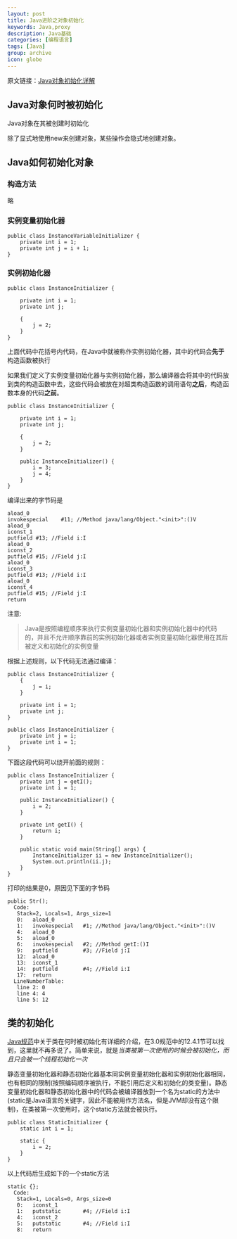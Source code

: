 ```yaml
---
layout: post
title: Java进阶之对象初始化
keywords: Java,proxy
description: Java基础
categories: [编程语言]
tags: [Java]
group: archive
icon: globe
---
```

原文链接：[Java对象初始化详解](http://blog.jobbole.com/23939/)

## Java对象何时被初始化
Java对象在其被创建时初始化

除了显式地使用new来创建对象，某些操作会隐式地创建对象。

<!--
初始化必须发生在装载、连接以后，java虚拟机一般会在每个类或接口主动使用时才会对类型进行初始
化。下面六中情形符合主动使用的要求：
1.当创建某个类的新实例时。注：包括创建的所有方式，如new、反射、克隆以及反序列化等
2.当调用某个类的静态方法时
3.当使用某个类或接口的静态字段，或对该静态非常量字段进行赋值时。注意：用final修饰的静态
字段除外，因为在编译阶段时，它就被替换成一个常量表达式
4.调用java API中的某些反射方法时，比如类Class中的方法或java.lang.reflect包中的方法
5.初始化某个类的子类时（某个类初始化时，要求它的超类已经被初始化了）
6.虚拟机启动时，包含有main方法的类


补充： 创建类的新实例的方式主要有四种：
1.明确使用new操作符
2.调用Class或Constructor对象的newInstance()方法
3.调用现有对象的clone()方法
4.通过java.io.ObjectInputStream类的getObject()方法反序列化﻿
-->

## Java如何初始化对象

### 构造方法
略

### 实例变量初始化器

	public class InstanceVariableInitializer {
	    private int i = 1;
	    private int j = i + 1;
	}

### 实例初始化器

	public class InstanceInitializer {
	 
	    private int i = 1;
	    private int j;
	 
	    {
	        j = 2;
	    }
	}
上面代码中花括号内代码，在Java中就被称作实例初始化器，其中的代码会**先于**构造函数被执行

如果我们定义了实例变量初始化器与实例初始化器，那么编译器会将其中的代码放到类的构造函数中去，这些代码会被放在对超类构造函数的调用语句**之后**，构造函数本身的代码**之前**。

	public class InstanceInitializer {
	 
	    private int i = 1;
	    private int j;
	 
	    {
	        j = 2;
	    }
	 
	    public InstanceInitializer() {
	        i = 3;
	        j = 4;
	    }
	}
编译出来的字节码是

	aload_0
	invokespecial    #11; //Method java/lang/Object."<init>":()V
	aload_0
	iconst_1
	putfield #13; //Field i:I
	aload_0
	iconst_2
	putfield #15; //Field j:I
	aload_0
	iconst_3
	putfield #13; //Field i:I
	aload_0
	iconst_4
	putfield #15; //Field j:I
	return

注意:
>Java是按照编程顺序来执行实例变量初始化器和实例初始化器中的代码的，并且不允许顺序靠前的实例初始化器或者实例变量初始化器使用在其后被定义和初始化的实例变量

根据上述规则，以下代码无法通过编译：

	public class InstanceInitializer {
	    {
	        j = i;
	    }
	 
	    private int i = 1;
	    private int j;
	}
	 
	public class InstanceInitializer {
	    private int j = i;
	    private int i = 1;
	}
下面这段代码可以绕开前面的规则：

	public class InstanceInitializer {
	    private int j = getI();
	    private int i = 1;
	 
	    public InstanceInitializer() {
	        i = 2;
	    }
	 
	    private int getI() {
	        return i;
	    }
	 
	    public static void main(String[] args) {
	        InstanceInitializer ii = new InstanceInitializer();
	        System.out.println(ii.j);
	    }
	}
打印的结果是0，原因见下面的字节码

	public Str();
	  Code:
	   Stack=2, Locals=1, Args_size=1
	   0:   aload_0
	   1:   invokespecial   #1; //Method java/lang/Object."<init>":()V
	   4:   aload_0
	   5:   aload_0
	   6:   invokespecial   #2; //Method getI:()I
	   9:   putfield        #3; //Field j:I
	   12:  aload_0
	   13:  iconst_1
	   14:  putfield        #4; //Field i:I
	   17:  return
	  LineNumberTable:
	   line 2: 0
	   line 4: 4
	   line 5: 12

## 类的初始化
[Java规范](http://docs.oracle.com/javase/specs/jvms/se7/jvms7.pdf)中关于类在何时被初始化有详细的介绍，在3.0规范中的12.4.1节可以找到，这里就不再多说了。简单来说，就是*当类被第一次使用的时候会被初始化，而且只会被一个线程初始化一次*

静态变量初始化器和静态初始化器基本同实例变量初始化器和实例初始化器相同，也有相同的限制(按照编码顺序被执行，不能引用后定义和初始化的类变量)。静态变量初始化器和静态初始化器中的代码会被编译器放到一个名为static的方法中(static是Java语言的关键字，因此不能被用作方法名，但是JVM却没有这个限制)，在类被第一次使用时，这个static方法就会被执行。

	public class StaticInitializer {
	    static int i = 1;
	 
	    static {
	        i = 2;
	    }
	}
以上代码后生成如下的一个static方法

	static {};
	  Code:
	   Stack=1, Locals=0, Args_size=0
	   0:   iconst_1
	   1:   putstatic       #4; //Field i:I
	   4:   iconst_2
	   5:   putstatic       #4; //Field i:I
	   8:   return